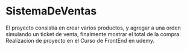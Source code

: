 # SistemaDeVentas

El proyecto consistia en crear varios productos, y agregar a una orden simulando un ticket de venta, finalmente mostrar el total de la compra.
Realizacion de proyecto en el Curso de FrontEnd en udemy.
